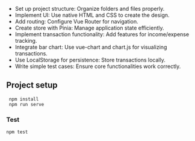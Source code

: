 - Set up project structure: Organize folders and files properly.
- Implement UI: Use native HTML and CSS to create the design.
- Add routing: Configure Vue Router for navigation.
- Create store with Pinia: Manage application state efficiently.
- Implement transaction functionality: Add features for income/expense tracking.
- Integrate bar chart: Use vue-chart and chart.js for visualizing transactions.
- Use LocalStorage for persistence: Store transactions locally.
- Write simple test cases: Ensure core functionalities work correctly.

## Project setup

```
 npm install
 npm run serve
```

### Test

```
npm test
```
